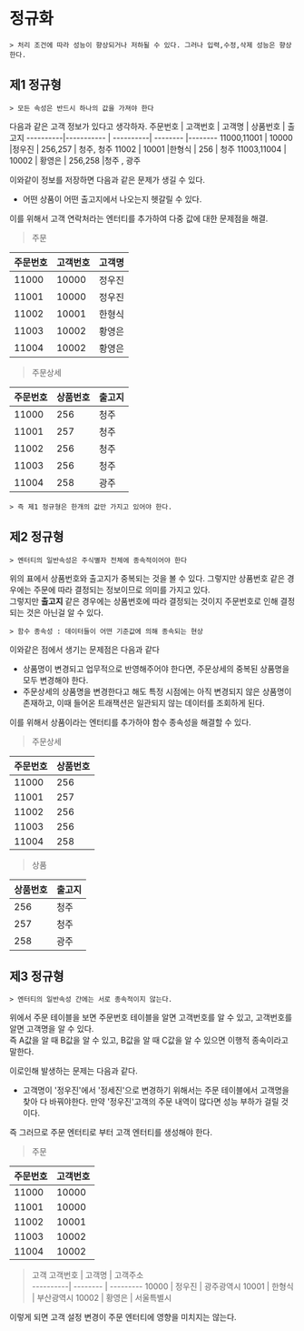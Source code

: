 # 정규화
    > 처리 조건에 따라 성능이 향상되거나 저하될 수 있다. 그러나 입력,수정,삭제 성능은 향상한다.
## 제1 정규형
    > 모든 속성은 반드시 하나의 값을 가져야 한다

다음과 같은 고객 정보가 있다고 생각하자.
 주문번호   |   고객번호   |  고객명   | 상품번호   |  출고지
 ----------|-----------  | ----------| --------   |--------
  11000,11001  |  10000  |정우진      | 256,257   | 청주, 청주
  11002  | 10001     |한형식       | 256       | 청주
  11003,11004 | 10002 | 황영은       | 256,258   |청주 , 광주

  이와같이 정보를 저장하면 다음과 같은 문제가 생길 수 있다.
* 어떤 상품이 어떤 출고지에서 나오는지 헷갈릴 수 있다.

이를 위해서 고객 연락처라는 엔터티를 추가하여 다중 값에 대한 문제점을 해결.

> 주문

 주문번호   | 고객번호  |  고객명               
 ----------| --------   |----------    
  11000  | 10000 | 정우진   
  11001  | 10000 | 정우진         
  11002  | 10001 |  한형식       
  11003  |  10002 | 황영은  
  11004  |  10002 | 황영은   

> 주문상세

 주문번호   |  상품번호   | 출고지            
 ----------| ---------- |----------
  11000  |  256     |  청주
  11001  |  257       | 청주       
  11002  |  256        | 청주
  11003 |   256       | 청주
  11004  |  258        | 광주

    > 즉 제1 정규형은 한개의 값만 가지고 있어야 한다.


## 제2 정규형
    > 엔터티의 일반속성은 주식별자 전체에 종속적이어야 한다

위의 표에서 상품번호와 출고지가 중복되는 것을 볼 수 있다. 그렇지만 상품번호 같은 경우에는 주문에 따라 결정되는 정보이므로 의미를 가지고 있다.<br/>
그렇지만 <strong>출고지</strong> 같은 경우에는 상품번호에 따라 결정되는 것이지 주문번호로 인해 결정되는 것은 아닌걸 알 수 있다.

    > 함수 종속성 : 데이터들이 어떤 기준값에 의해 종속되는 현상

이와같은 점에서 생기는 문제점은 다음과 같다
* 상품명이 변경되고 업무적으로 반영해주어야 한다면, 주문상세의 중복된 상품명을 모두 변경해야 한다.
* 주문상세의 상품명을 변경한다고 해도 특정 시점에는 아직 변경되지 않은 상품명이 존재하고, 이때 들어온 트래잭션은 일관되지 않는 데이터를 조회하게 된다.

이를 위해서 상품이라는 엔터티를 추가하야 함수 종속성을 해결할 수 있다.

> 주문상세

 주문번호   |  상품번호             
 ----------| ---------- 
  11000  |  256     
  11001  |  257           
  11002  |  256     
  11003 |   256     
  11004  |  258     

  > 상품

 상품번호   |  출고지             
 ----------| ---------- 
  256  |  청주    
  257  |  청주
  258  |  광주

## 제3 정규형
    > 엔터티의 일반속성 간에는 서로 종속적이지 않는다.

위에서 주문 테이블을 보면 주문번호 테이블을 알면 고객번호를 알 수 있고, 고객번호를 알면 고객명을 알 수 있다.<br/>
즉 A값을 알 때 B값을 알 수 있고, B값을 알 때 C값을 알 수 있으면 이행적 종속이라고 말한다.<br/>

이로인해 발생하는 문제는 다음과 같다.
* 고객명이 '정우진'에서 '정세진'으로 변경하기 위해서는 주문 테이블에서 고객명을 찾아 다 바꿔야한다. 만약 '정우진'고객의 주문 내역이 많다면 성능 부하가 걸릴 것이다.

즉 그러므로 주문 엔터티로 부터 고객 엔터티를 생성해야 한다.

> 주문

 주문번호   | 고객번호               
 ----------| --------    
  11000  | 10000   
  11001  | 10000         
  11002  | 10001        
  11003  |  10002   
  11004  |  10002    
> 고객
   고객번호 | 고객명    |   고객주소         
 ----------| -------- | ---------
  10000 | 정우진    |   광주광역시
  10001 | 한형식    |   부산광역시
  10002 | 황영은    |   서울특별시

  이렇게 되면 고객 설정 변경이 주문 엔터티에 영향을 미치지는 않는다.
